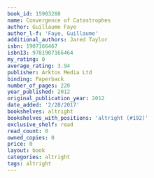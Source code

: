 ```yaml
---
book_id: 15903288
name: Convergence of Catastrophes
author: Guillaume Faye
author_l-f: 'Faye, Guillaume'
additional_authors: Jared Taylor
isbn: 1907166467
isbn13: 9781907166464
my_rating: 0
average_rating: 3.94
publisher: Arktos Media Ltd
binding: Paperback
number_of_pages: 220
year_published: 2012
original_publication_year: 2012
date_added: '2/28/2017'
bookshelves: altright
bookshelves_with_positions: 'altright (#192)'
exclusive_shelf: read
read_count: 0
owned_copies: 0
price: 0
layout: book
categories: altright
tags: altright
---
```

